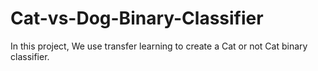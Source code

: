 # Cat-vs-Dog-Binary-Classifier
In this project, We use transfer learning to create a Cat or not Cat binary classifier.

